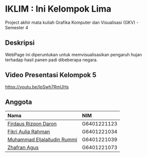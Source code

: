 # IKLIM : Ini Kelompok Lima
Project akhir mata kuliah Grafika Komputer dan Visualisasi (GKV) - Semester 4

## Deskripsi
WebPage ini diperuntukan untuk memvisualisasikan pengaruh hujan terhadap hasil panen padi dibeberapa negara.

## Video Presentasi Kelompok 5
https://youtu.be/IpSwh7RmUHs

## Anggota

| Nama | NIM     |
| :-------- | :------- | 
[Firdaus Rizqon Daron](https://github.com/Frdz25)| G6401221123 |
[Fikri Aulia Rahman](https://github.com/tuankrab13)| G6401221034|
[Muhammad Eljalalludin Rummi](https://github.com/elrummi)| G6401221039 |
[Zhafran Agus](https://github.com/zhafranagus)| G6401221073 |
